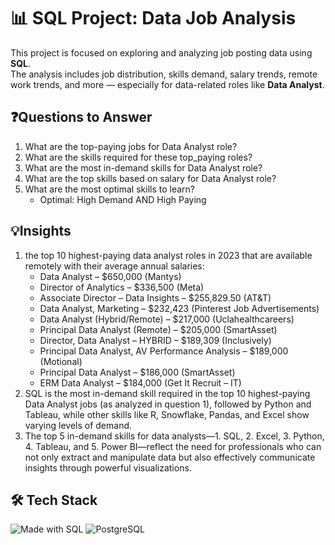 # 📊 SQL Project: Data Job Analysis

This project is focused on exploring and analyzing job posting data using **SQL**.  
The analysis includes job distribution, skills demand, salary trends, remote work trends, and more — especially for data-related roles like **Data Analyst**.

## ❓Questions to Answer

1. What are the top-paying jobs for Data Analyst role?
2. What are the skills required for these top_paying roles?
3. What are the most in-demand skills for Data Analyst role?
4. What are the top skills based on salary for Data Analyst role?
5. What are the most optimal skills to learn?
   - Optimal: High Demand AND High Paying

## 💡Insights

1. the top 10 highest-paying data analyst roles in 2023 that are available remotely with their average annual salaries:
   - Data Analyst – $650,000 (Mantys)
   - Director of Analytics – $336,500 (Meta)
   - Associate Director – Data Insights – $255,829.50 (AT&T)
   - Data Analyst, Marketing – $232,423 (Pinterest Job Advertisements)
   - Data Analyst (Hybrid/Remote) – $217,000 (Uclahealthcareers)
   - Principal Data Analyst (Remote) – $205,000 (SmartAsset)
   - Director, Data Analyst – HYBRID – $189,309 (Inclusively)
   - Principal Data Analyst, AV Performance Analysis – $189,000 (Motional)
   - Principal Data Analyst – $186,000 (SmartAsset)
   - ERM Data Analyst – $184,000 (Get It Recruit – IT)
2. SQL is the most in-demand skill required in the top 10 highest-paying Data Analyst jobs (as analyzed in question 1), followed by Python and Tableau, while other skills like R, Snowflake, Pandas, and Excel show varying levels of demand.
3. The top 5 in-demand skills for data analysts—1. SQL, 2. Excel, 3. Python, 4. Tableau, and 5. Power BI—reflect the need for professionals who can not only extract and manipulate data but also effectively communicate insights through powerful visualizations.

## 🛠️ Tech Stack

![Made with SQL](https://img.shields.io/badge/Made%20with-SQL-1f425f.svg?style=for-the-badge)
![PostgreSQL](https://img.shields.io/badge/PostgreSQL-336791?style=for-the-badge&logo=postgresql&logoColor=white)
